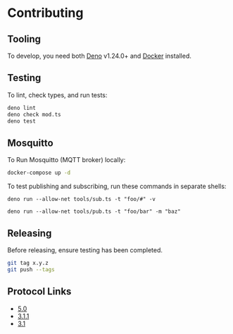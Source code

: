 # Contributing

## Tooling

To develop, you need both [Deno](https://deno.land/) v1.24.0+ and
[Docker](https://www.docker.com/) installed.

## Testing

To lint, check types, and run tests:

```bash
deno lint
deno check mod.ts
deno test
```

## Mosquitto

To Run Mosquitto (MQTT broker) locally:

```bash
docker-compose up -d
```

To test publishing and subscribing, run these commands in separate shells:

`deno run --allow-net tools/sub.ts -t "foo/#" -v`

`deno run --allow-net tools/pub.ts -t "foo/bar" -m "baz"`

## Releasing

Before releasing, ensure testing has been completed.

```bash
git tag x.y.z
git push --tags
```

## Protocol Links

- [5.0](https://docs.oasis-open.org/mqtt/mqtt/v5.0/mqtt-v5.0.html)
- [3.1.1](https://docs.oasis-open.org/mqtt/mqtt/v3.1.1/mqtt-v3.1.1.html)
- [3.1](https://public.dhe.ibm.com/software/dw/webservices/ws-mqtt/mqtt-v3r1.html)
